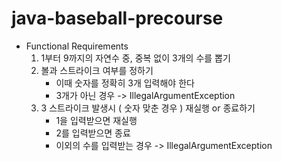 # java-baseball-precourse
- Functional Requirements
    1. 1부터 9까지의 자연수 중, 중복 없이 3개의 수를 뽑기
    2. 볼과 스트라이크 여부를 정하기
        - 이때 숫자를 정확히 3개 입력해야 한다
        - 3개가 아닌 경우 -> IllegalArgumentException
    3. 3 스트라이크 발생시 ( 숫자 맞춘 경우 ) 재실행 or 종료하기
        - 1을 입력받으면 재실행
        - 2를 입력받으면 종료
        - 이외의 수를 입력받는 경우 -> IllegalArgumentException